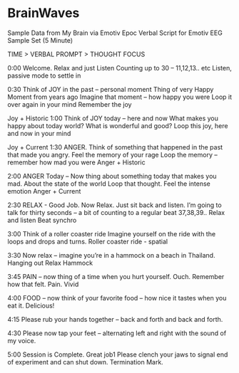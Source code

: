 # BrainWaves
Sample Data from My Brain via Emotiv Epoc
Verbal Script for Emotiv EEG Sample Set (5 Minute)

TIME > VERBAL PROMPT > THOUGHT FOCUS

0:00
Welcome.   Relax and just Listen 
Counting up to 30 – 11,12,13.. etc
Listen, passive mode to settle in

0:30
Think of JOY in the past – personal moment
Thing of very Happy Moment from years ago
Imagine that moment – how happy you were
Loop it over again in your mind Remember the joy

Joy + Historic
1:00
Think of JOY today – here and now
What makes you happy about today world?
What is wonderful and good?
Loop this joy, here and now in your mind

Joy + Current 
1:30
ANGER.  Think of something that happened in the past that made you angry. Feel the memory of your rage
Loop the memory – remember how mad you were
Anger + Historic

2:00
ANGER Today – 
Now thing about something today that makes you mad.  About the state of the world
Loop that thought.  Feel the intense emotion
Anger + Current

2:30
RELAX - Good Job.  Now Relax.  Just sit back and listen.
I’m going to talk for thirty seconds – a bit of counting to a regular beat  37,38,39..
Relax and listen 
Beat synchro

3:00
Think of a roller coaster ride Imagine yourself on the ride with the loops and drops and turns. 
Roller coaster ride - spatial

3:30
Now relax – imagine you’re in a hammock on a beach in Thailand. Hanging out
Relax
Hammock 

3:45
PAIN – now thing of a time when you hurt yourself. Ouch.  Remember how that felt.
Pain.  Vivid

4:00
FOOD – now think of your favorite food – how nice it tastes when you eat it.  Delicious!

4:15
Please rub your hands together – back and forth and back and forth. 

4:30
Please now tap your feet – alternating left and right with the sound of my voice.

5:00
Session is Complete.  Great job1 
Please clench your jaws to signal end of experiment and can shut down.
Termination Mark.
